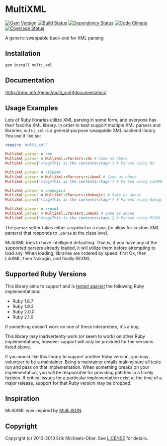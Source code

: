 # MultiXML

[![Gem Version](http://img.shields.io/gem/v/multi_xml.svg)][gem]
[![Build Status](http://img.shields.io/travis/sferik/multi_xml.svg)][travis]
[![Dependency Status](http://img.shields.io/gemnasium/sferik/multi_xml.svg)][gemnasium]
[![Code Climate](http://img.shields.io/codeclimate/github/sferik/multi_xml.svg)][codeclimate]
[![Coverage Status](http://img.shields.io/coveralls/sferik/multi_xml.svg)][coveralls]

[gem]: https://rubygems.org/gems/multi_xml
[travis]: http://travis-ci.org/sferik/multi_xml
[gemnasium]: https://gemnasium.com/sferik/multi_xml
[codeclimate]: https://codeclimate.com/github/sferik/multi_xml
[coveralls]: https://coveralls.io/r/sferik/multi_xml

A generic swappable back-end for XML parsing

## Installation
    gem install multi_xml

## Documentation
[http://rdoc.info/gems/multi_xml][documentation]

[documentation]: http://rdoc.info/gems/multi_xml

## Usage Examples
Lots of Ruby libraries utilize XML parsing in some form, and everyone has their
favorite XML library. In order to best support multiple XML parsers and
libraries, `multi_xml` is a general-purpose swappable XML backend library. You
use it like so:
```ruby
require 'multi_xml'

MultiXml.parser = :ox
MultiXml.parser = MultiXml::Parsers::Ox # Same as above
MultiXml.parse('<tag>This is the contents</tag>') # Parsed using Ox

MultiXml.parser = :libxml
MultiXml.parser = MultiXml::Parsers::Libxml # Same as above
MultiXml.parse('<tag>This is the contents</tag>') # Parsed using LibXML

MultiXml.parser = :nokogiri
MultiXml.parser = MultiXml::Parsers::Nokogiri # Same as above
MultiXml.parse('<tag>This is the contents</tag>') # Parsed using Nokogiri

MultiXml.parser = :rexml
MultiXml.parser = MultiXml::Parsers::Rexml # Same as above
MultiXml.parse('<tag>This is the contents</tag>') # Parsed using REXML
```
The `parser` setter takes either a symbol or a class (to allow for custom XML
parsers) that responds to `.parse` at the class level.

MultiXML tries to have intelligent defaulting. That is, if you have any of the
supported parsers already loaded, it will utilize them before attempting to
load any. When loading, libraries are ordered by speed: first Ox, then LibXML,
then Nokogiri, and finally REXML.

## Supported Ruby Versions
This library aims to support and is [tested against][travis] the following Ruby
implementations:

* Ruby 1.8.7
* Ruby 1.9.3
* Ruby 2.0.0
* Ruby 2.1.0

If something doesn't work on one of these interpreters, it's a bug.

This library may inadvertently work (or seem to work) on other Ruby
implementations, however support will only be provided for the versions listed
above.

If you would like this library to support another Ruby version, you may
volunteer to be a maintainer. Being a maintainer entails making sure all tests
run and pass on that implementation. When something breaks on your
implementation, you will be responsible for providing patches in a timely
fashion. If critical issues for a particular implementation exist at the time
of a major release, support for that Ruby version may be dropped.

## Inspiration
MultiXML was inspired by [MultiJSON][].

[multijson]: https://github.com/intridea/multi_json/

## Copyright
Copyright (c) 2010-2013 Erik Michaels-Ober. See [LICENSE][] for details.

[license]: LICENSE.md
